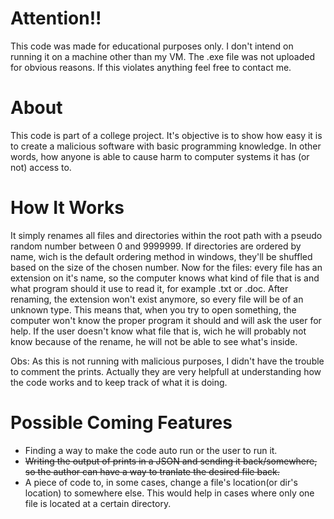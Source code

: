 # Attention!!
This code was made for educational purposes only. I don't intend on running it on a machine other than my VM. The .exe file was not uploaded for obvious reasons. If this violates anything feel free to contact me.

# About
This code is part of a college project. It's objective is to show how easy it is to create a malicious software with basic programming knowledge. In other words, how anyone is able to cause harm to computer systems it has (or not) access to.

# How It Works
It simply renames all files and directories within the root path with a pseudo random number between 0 and 9999999. If directories are ordered by name, wich is the default ordering method in windows, they'll be shuffled based on the size of the chosen number. Now for the files: every file has an extension on it's name, so the computer knows what kind of file that is and what program should it use to read it, for example .txt or .doc. After renaming, the extension won't exist anymore, so every file will be of an unknown type. This means that, when you try to open something, the computer won't know the proper program it should and will ask the user for help. If the user doesn't know what file that is, wich he will probably not know because of the rename, he will not be able to see what's inside.

Obs: As this is not running with malicious purposes, I didn't have the trouble to comment the prints. Actually they are very helpfull at understanding how the code works and to keep track of what it is doing.

# Possible Coming Features
- Finding a way to make the code auto run or the user to run it.
- ~~Writing the output of prints in a JSON and sending it back/somewhere, so the author can have a way to tranlate the desired file back.~~
- A piece of code to, in some cases, change a file's location(or dir's location) to somewhere else. This would help in cases where only one file is located at a certain directory.
